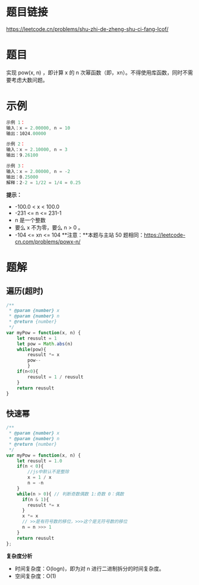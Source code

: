 # 题目链接

https://leetcode.cn/problems/shu-zhi-de-zheng-shu-ci-fang-lcof/ 

# 题目

实现 pow(x, n) ，即计算 x 的 n 次幂函数（即，xn）。不得使用库函数，同时不需要考虑大数问题。

# 示例

```js
示例 1：
输入：x = 2.00000, n = 10
输出：1024.00000

示例 2：
输入：x = 2.10000, n = 3
输出：9.26100

示例 3：
输入：x = 2.00000, n = -2
输出：0.25000
解释：2-2 = 1/22 = 1/4 = 0.25
```

**提示：**
- -100.0 < x < 100.0
- -231 <= n <= 231-1
- n 是一个整数
- 要么 x 不为零，要么 n > 0 。
- -104 <= xn <= 104
**注意：**本题与主站 50 题相同：https://leetcode-cn.com/problems/powx-n/

# 题解

## 遍历(超时)

```js
/**
 * @param {number} x
 * @param {number} n
 * @return {number}
 */
var myPow = function(x, n) {
    let reusult = 1
    let pow = Math.abs(n)
    while(pow){
        reusult *= x
        pow--
        }
    if(n<0){
        reusult = 1 / reusult
    }
    return reusult
}
```

## 快速幂

```js
/**
 * @param {number} x
 * @param {number} n
 * @return {number}
 */
var myPow = function(x, n) {
    let reusult = 1.0
    if(n < 0){
        //js中默认不是整除
        x = 1 / x 
        n = -n
    }
    while(n > 0){ // 判断奇数偶数 1:奇数 0：偶数
      if(n & 1){
        reusult *= x
      }
      x *= x
      // >>是有符号数的移位，>>>这个是无符号数的移位
      n = n >>> 1
    }
    return reusult
};
```

**复杂度分析**

- 时间复杂度：O(log⁡n)，即为对 n 进行二进制拆分的时间复杂度。
- 空间复杂度：O(1)